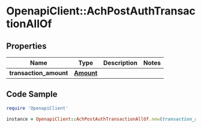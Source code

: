# OpenapiClient::AchPostAuthTransactionAllOf

## Properties

Name | Type | Description | Notes
------------ | ------------- | ------------- | -------------
**transaction_amount** | [**Amount**](Amount.md) |  | 

## Code Sample

```ruby
require 'OpenapiClient'

instance = OpenapiClient::AchPostAuthTransactionAllOf.new(transaction_amount: null)
```


